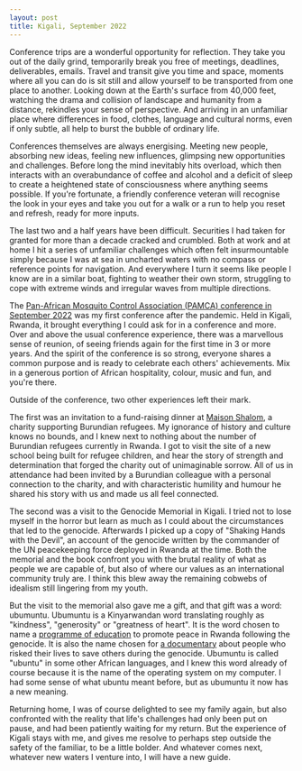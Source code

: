 ```yaml
---
layout: post
title: Kigali, September 2022
---
```


Conference trips are a wonderful opportunity for reflection. They take
you out of the daily grind, temporarily break you free of meetings,
deadlines, deliverables, emails. Travel and transit give you time and
space, moments where all you can do is sit still and allow yourself to
be transported from one place to another. Looking down at the Earth's
surface from 40,000 feet, watching the drama and collision of
landscape and humanity from a distance, rekindles your sense of
perspective. And arriving in an unfamiliar place where differences in
food, clothes, language and cultural norms, even if only subtle, all
help to burst the bubble of ordinary life.

Conferences themselves are always energising. Meeting new people,
absorbing new ideas, feeling new influences, glimpsing new
opportunities and challenges. Before long the mind inevitably hits
overload, which then interacts with an overabundance of coffee and
alcohol and a deficit of sleep to create a heightened state of
consciousness where anything seems possible. If you're fortunate, a
friendly conference veteran will recognise the look in your eyes and
take you out for a walk or a run to help you reset and refresh, ready
for more inputs.

The last two and a half years have been difficult. Securities I had
taken for granted for more than a decade cracked and crumbled. Both at
work and at home I hit a series of unfamiliar challenges which often
felt insurmountable simply because I was at sea in uncharted waters
with no compass or reference points for navigation. And everywhere I
turn it seems like people I know are in a similar boat, fighting to
weather their own storm, struggling to cope with extreme winds and
irregular waves from multiple directions.

The [Pan-African Mosquito Control Association (PAMCA) conference in
September 2022](https://conference2022.pamca.org/) was my first
conference after the pandemic. Held in Kigali, Rwanda, it brought
everything I could ask for in a conference and more. Over and above
the usual conference experience, there was a marvellous sense of
reunion, of seeing friends again for the first time in 3 or more
years. And the spirit of the conference is so strong, everyone shares
a common purpose and is ready to celebrate each others'
achievements. Mix in a generous portion of African hospitality,
colour, music and fun, and you're there.

Outside of the conference, two other experiences left their mark.

The first was an invitation to a fund-raising dinner at [Maison
Shalom](https://maisonshalom.org/), a charity supporting Burundian
refugees. My ignorance of history and culture knows no bounds, and I
knew next to nothing about the number of Burundian refugees currently
in Rwanda. I got to visit the site of a new school being built for
refugee children, and hear the story of strength and determination
that forged the charity out of unimaginable sorrow. All of us in
attendance had been invited by a Burundian colleague with a personal
connection to the charity, and with characteristic humility and humour
he shared his story with us and made us all feel connected.

The second was a visit to the Genocide Memorial in Kigali. I tried not
to lose myself in the horror but learn as much as I could about the
circumstances that led to the genocide. Afterwards I picked up a copy
of "Shaking Hands with the Devil", an account of the genocide written
by the commander of the UN peacekeeping force deployed in Rwanda at
the time. Both the memorial and the book confront you with the brutal
reality of what as people we are capable of, but also of where our
values as an international community truly are. I think this blew away
the remaining cobwebs of idealism still lingering from my youth.

But the visit to the memorial also gave me a gift, and that gift was a
word: ubumuntu. Ubumuntu is a Kinyarwandan word translating roughly as
"kindness", "generosity" or "greatness of heart". It is the word
chosen to name a [programme of education](https://ubumuntu.rw/) to
promote peace in Rwanda following the genocide. It is also the name
chosen for [a
documentary](https://genocidearchiverwanda.org.rw/index.php/Ubumuntu)
about people who risked their lives to save others during the
genocide. Ubumuntu is called "ubuntu" in some other African languages,
and I knew this word already of course because it is the name of the
operating system on my computer. I had some sense of what ubuntu meant
before, but as ubumuntu it now has a new meaning.

Returning home, I was of course delighted to see my family again, but
also confronted with the reality that life's challenges had only been
put on pause, and had been patiently waiting for my return. But the
experience of Kigali stays with me, and gives me resolve to perhaps
step outside the safety of the familiar, to be a little bolder. And
whatever comes next, whatever new waters I venture into, I will have a
new guide.
